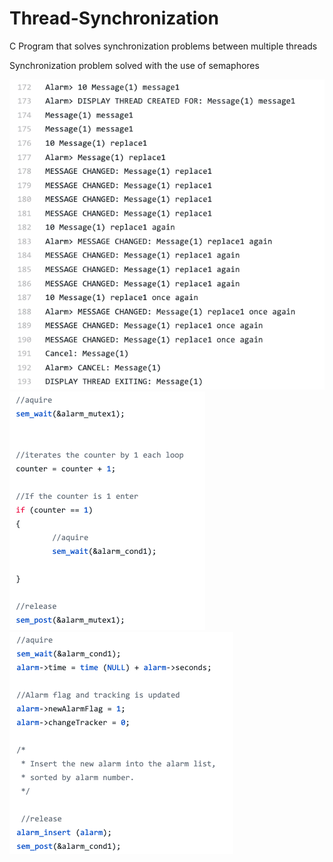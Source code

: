 # Thread-Synchronization
C Program that solves synchronization problems between multiple threads

Synchronization problem solved with the use of semaphores

<img src="Images/1.png">
<img src="Images/2.png">
<img src="Images/3.png">

